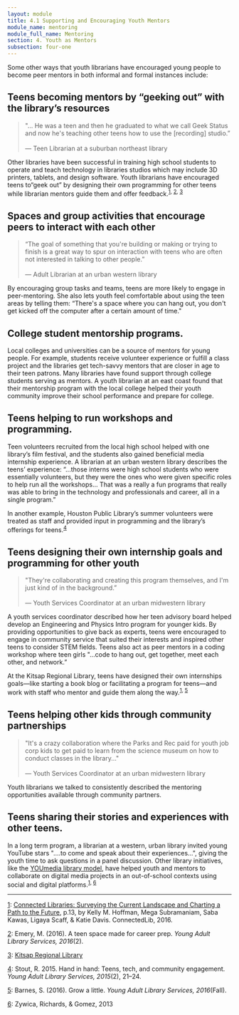 ```yaml
---
layout: module
title: 4.1 Supporting and Encouraging Youth Mentors
module_name: mentoring
module_full_name: Mentoring
section: 4. Youth as Mentors
subsection: four-one
---
```


Some other ways that youth librarians have encouraged young people to become peer mentors in both informal and formal instances include: 

## Teens becoming mentors by “geeking out” with the library’s resources 

<!-- INTS_009 -->

> "... He was a teen and then he graduated to what we call Geek Status and now he's teaching other teens how to use the [recording] studio.”<br/><br/>— Teen Librarian at a suburban northeast library

Other libraries have been successful in training high school students to operate and teach technology in libraries studios which may include 3D printers, tablets, and design software. Youth librarians have encouraged teens to“geek out” by designing their own programming for other teens while librarian mentors guide them and offer feedback.<sup><a name="1" href="#fn1">1</a>, <a name="2" href="#fn2">2</a>, <a name="3" href="#fn3">3</a></sup>

## Spaces and group activities that encourage peers to interact with each other 

<!-- INTS_059 -->

> “The goal of something that you're building or making or trying to finish is a great way to spur on interaction with teens who are often not interested in talking to other people.”<br/><br/>— Adult Librarian at an urban western library

By encouraging group tasks and teams, teens are more likely to engage in peer-mentoring. She also lets youth feel comfortable about using the teen areas by telling them: “There's a space where you can hang out, you don't get kicked off the computer after a certain amount of time." 

## College student mentorship programs.  

Local colleges and universities can be a source of mentors for young people. For example, students receive volunteer experience or fulfill a class project and the libraries get tech-savvy mentors that are closer in age to their teen patrons. Many libraries have found support through college students serving as mentors. A youth librarian at an east coast found that their mentorship program with the local college helped their youth community improve their school performance and prepare for college.  

## Teens helping to run workshops and programming. 

Teen volunteers recruited from the local high school helped with one library’s film festival, and the students also gained beneficial media internship experience. A librarian at an urban western library describes the teens’ experience: “...those interns were high school students who were essentially volunteers, but they were the ones who were given specific roles to help run all the workshops... That was a really a fun programs that really was able to bring in the technology and professionals and career, all in a single program.” 

In another example, Houston Public Library’s summer volunteers were treated as staff and provided input in programming and the library’s offerings for teens.<sup><a name="4" href="#fn4">4</a></sup> 

## Teens designing their own internship goals and programming for other youth 

<!-- INTK_019 -->
> "They're collaborating and creating this program themselves, and I'm just kind of in the background.”<br/><br/>— Youth Services Coordinator at an urban midwestern library

A youth services coordinator described how her teen advisory board helped develop an Engineering and Physics Intro program for younger kids. By providing opportunities to give back as experts, teens were encouraged to engage in community service that suited their interests and inspired other teens to consider STEM fields. Teens also act as peer mentors in a coding workshop where teen girls "...code to hang out, get together, meet each other, and network.”  

At the Kitsap Regional Library, teens have designed their own internships goals—like starting a book blog or facilitating a program for teens—and work with staff who mentor and guide them along the way.<sup><a name="1" href="#fn1">1</a>, <a name="5" href="#fn5">5</a></sup>


## Teens helping other kids through community partnerships 

<!-- INTK_019 -->
> "It's a crazy collaboration where the Parks and Rec paid for youth job corp kids to get paid to learn from the science museum on how to conduct classes in the library..."<br/><br/>— Youth Services Coordinator at an urban midwestern library

Youth librarians we talked to consistently described the mentoring opportunities available through community partners.  

## Teens sharing their stories and experiences with other teens. 

<!-- INTS_059 -->
In a long term program, a librarian at a western, urban library invited young YouTube stars "....to come and speak about their experiences...", giving the youth time to ask questions in a panel discussion. Other library initiatives, like the <a href="https://www.chipublib.org/programs-and-partnerships/youmedia/" target="_blank">YOUmedia library model</a>, have helped youth and mentors to collaborate on digital media projects in an out-of-school contexts using social and digital platforms.<sup><a name="1" href="#fn1">1</a>, <a name="6" href="#fn6">6</a></sup>


<hr/>

<a name="fn1" href="#1">1</a>: [Connected Libraries: Surveying the Current Landscape and Charting a Path to the Future](https://connectedlib.ischool.uw.edu/connected-learning-in-libraries), p.13, by Kelly M. Hoffman, Mega Subramaniam, Saba Kawas, Ligaya Scaff, & Katie Davis. ConnectedLib, 2016.

<a name="fn2" href="#2">2</a>: Emery, M. (2016). A teen space made for career prep. _Young Adult Library Services, 2016_(2).

<a name="fn3" href="#3">3</a>: [Kitsap Regional Library](http://www.krl.org/)

<a name="fn4" href="#4">4</a>: Stout, R. 2015. Hand in hand: Teens, tech, and community engagement. _Young Adult Library Services, 2015_(2), 21–24.

<a name="fn5" href="#5">5</a>: Barnes, S. (2016). Grow a little. _Young Adult Library Services, 2016_(Fall).

<a name="fn6" href="#6">6</a>: Zywica, Richards, & Gomez, 2013